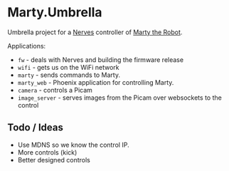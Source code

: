 # Marty.Umbrella

Umbrella project for a [Nerves](http://nerves-project.org) controller of [Marty the Robot](https://robotical.io).

Applications:

* `fw` - deals with Nerves and building the firmware release
* `wifi` - gets us on the WiFi network
* `marty` - sends commands to Marty.
* `marty_web` - Phoenix application for controlling Marty.
* `camera` - controls a Picam
* `image_server` - serves images from the Picam over websockets to the control


## Todo / Ideas

* Use MDNS so we know the control IP.
* More controls (kick)
* Better designed controls
